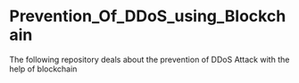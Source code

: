 # Prevention_Of_DDoS_using_Blockchain
The following repository deals about the prevention of DDoS Attack with the help of blockchain
